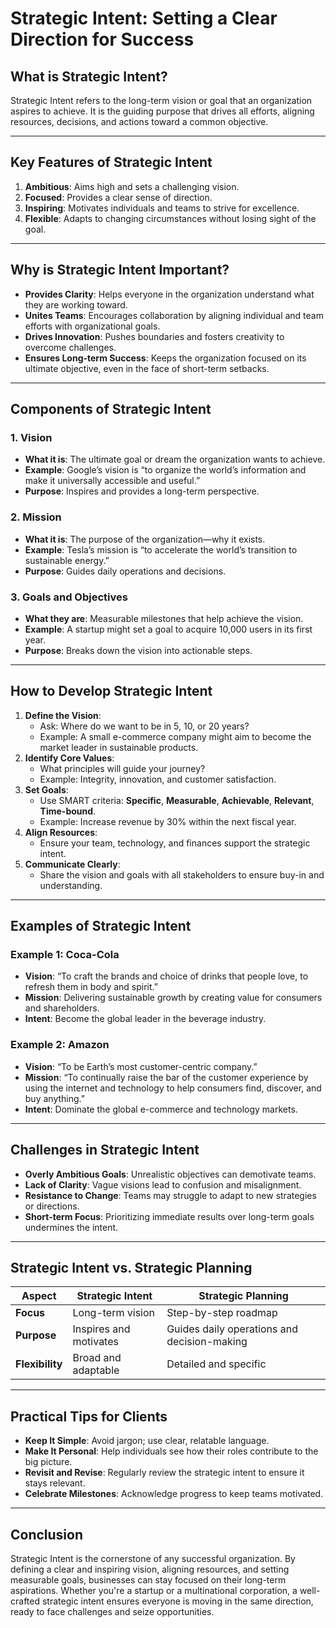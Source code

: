 # **Strategic Intent: Setting a Clear Direction for Success**

## **What is Strategic Intent?**
Strategic Intent refers to the long-term vision or goal that an organization aspires to achieve. It is the guiding purpose that drives all efforts, aligning resources, decisions, and actions toward a common objective.

---

## **Key Features of Strategic Intent**
1. **Ambitious**: Aims high and sets a challenging vision.
2. **Focused**: Provides a clear sense of direction.
3. **Inspiring**: Motivates individuals and teams to strive for excellence.
4. **Flexible**: Adapts to changing circumstances without losing sight of the goal.

---

## **Why is Strategic Intent Important?**
- **Provides Clarity**: Helps everyone in the organization understand what they are working toward.
- **Unites Teams**: Encourages collaboration by aligning individual and team efforts with organizational goals.
- **Drives Innovation**: Pushes boundaries and fosters creativity to overcome challenges.
- **Ensures Long-term Success**: Keeps the organization focused on its ultimate objective, even in the face of short-term setbacks.

---

## **Components of Strategic Intent**
### 1. **Vision**
   - **What it is**: The ultimate goal or dream the organization wants to achieve.
   - **Example**: Google’s vision is “to organize the world’s information and make it universally accessible and useful.”
   - **Purpose**: Inspires and provides a long-term perspective.

### 2. **Mission**
   - **What it is**: The purpose of the organization—why it exists.
   - **Example**: Tesla’s mission is “to accelerate the world’s transition to sustainable energy.”
   - **Purpose**: Guides daily operations and decisions.

### 3. **Goals and Objectives**
   - **What they are**: Measurable milestones that help achieve the vision.
   - **Example**: A startup might set a goal to acquire 10,000 users in its first year.
   - **Purpose**: Breaks down the vision into actionable steps.

---

## **How to Develop Strategic Intent**
1. **Define the Vision**:
   - Ask: Where do we want to be in 5, 10, or 20 years?
   - Example: A small e-commerce company might aim to become the market leader in sustainable products.
2. **Identify Core Values**:
   - What principles will guide your journey?
   - Example: Integrity, innovation, and customer satisfaction.
3. **Set Goals**:
   - Use SMART criteria: **Specific**, **Measurable**, **Achievable**, **Relevant**, **Time-bound**.
   - Example: Increase revenue by 30% within the next fiscal year.
4. **Align Resources**:
   - Ensure your team, technology, and finances support the strategic intent.
5. **Communicate Clearly**:
   - Share the vision and goals with all stakeholders to ensure buy-in and understanding.

---

## **Examples of Strategic Intent**
### **Example 1: Coca-Cola**
   - **Vision**: “To craft the brands and choice of drinks that people love, to refresh them in body and spirit.”
   - **Mission**: Delivering sustainable growth by creating value for consumers and shareholders.
   - **Intent**: Become the global leader in the beverage industry.

### **Example 2: Amazon**
   - **Vision**: “To be Earth’s most customer-centric company.”
   - **Mission**: “To continually raise the bar of the customer experience by using the internet and technology to help consumers find, discover, and buy anything.”
   - **Intent**: Dominate the global e-commerce and technology markets.

---

## **Challenges in Strategic Intent**
- **Overly Ambitious Goals**: Unrealistic objectives can demotivate teams.
- **Lack of Clarity**: Vague visions lead to confusion and misalignment.
- **Resistance to Change**: Teams may struggle to adapt to new strategies or directions.
- **Short-term Focus**: Prioritizing immediate results over long-term goals undermines the intent.

---

## **Strategic Intent vs. Strategic Planning**
| **Aspect**            | **Strategic Intent**                            | **Strategic Planning**                         |
|------------------------|-------------------------------------------------|-----------------------------------------------|
| **Focus**             | Long-term vision                                | Step-by-step roadmap                          |
| **Purpose**           | Inspires and motivates                          | Guides daily operations and decision-making   |
| **Flexibility**       | Broad and adaptable                             | Detailed and specific                         |

---

## **Practical Tips for Clients**
- **Keep It Simple**: Avoid jargon; use clear, relatable language.
- **Make It Personal**: Help individuals see how their roles contribute to the big picture.
- **Revisit and Revise**: Regularly review the strategic intent to ensure it stays relevant.
- **Celebrate Milestones**: Acknowledge progress to keep teams motivated.

---

## **Conclusion**
Strategic Intent is the cornerstone of any successful organization. By defining a clear and inspiring vision, aligning resources, and setting measurable goals, businesses can stay focused on their long-term aspirations. Whether you're a startup or a multinational corporation, a well-crafted strategic intent ensures everyone is moving in the same direction, ready to face challenges and seize opportunities.
